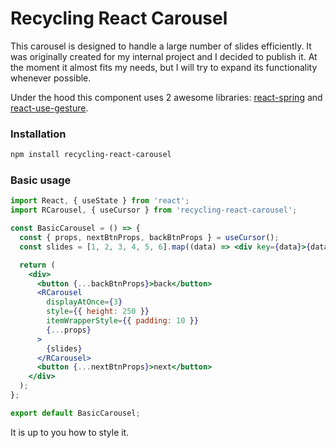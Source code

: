 # Recycling React Carousel

This carousel is designed to handle a large number of slides efficiently. It was originally created for my internal project and I decided to publish it. At the moment it almost fits my needs, but I will try to expand its functionality whenever possible.

Under the hood this component uses 2 awesome libraries: [react-spring](https://github.com/react-spring/react-spring) and [react-use-gesture](https://github.com/pmndrs/react-use-gesture).

### Installation

```bash
npm install recycling-react-carousel
```

### Basic usage

```jsx
import React, { useState } from 'react';
import RCarousel, { useCursor } from 'recycling-react-carousel';

const BasicCarousel = () => {
  const { props, nextBtnProps, backBtnProps } = useCursor();
  const slides = [1, 2, 3, 4, 5, 6].map((data) => <div key={data}>{data}</div>);

  return (
    <div>
      <button {...backBtnProps}>back</button>
      <RCarousel
        displayAtOnce={3}
        style={{ height: 250 }}
        itemWrapperStyle={{ padding: 10 }}
        {...props}
      >
        {slides}
      </RCarousel>
      <button {...nextBtnProps}>next</button>
    </div>
  );
};

export default BasicCarousel;
```

It is up to you how to style it.
